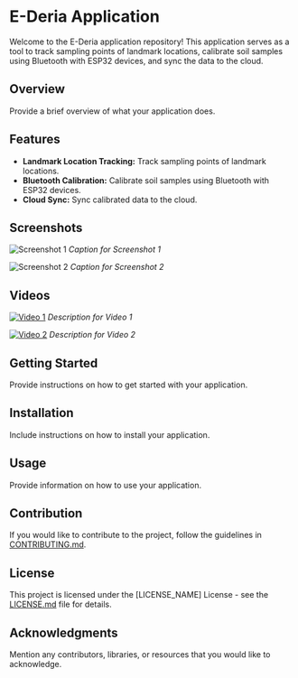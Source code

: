 # E-Deria Application

Welcome to the E-Deria application repository! This application serves as a tool to track sampling points of landmark locations, calibrate soil samples using Bluetooth with ESP32 devices, and sync the data to the cloud.

## Overview

Provide a brief overview of what your application does.

## Features

- **Landmark Location Tracking:** Track sampling points of landmark locations.
- **Bluetooth Calibration:** Calibrate soil samples using Bluetooth with ESP32 devices.
- **Cloud Sync:** Sync calibrated data to the cloud.

## Screenshots

![Screenshot 1](screenshots/screenshot1.png)
*Caption for Screenshot 1*

![Screenshot 2](screenshots/screenshot2.png)
*Caption for Screenshot 2*

## Videos

[![Video 1](videos/video1-thumbnail.png)](videos/video1.mp4)
*Description for Video 1*

[![Video 2](videos/video2-thumbnail.png)](videos/video2.mp4)
*Description for Video 2*

## Getting Started

Provide instructions on how to get started with your application.

## Installation

Include instructions on how to install your application.

## Usage

Provide information on how to use your application.

## Contribution

If you would like to contribute to the project, follow the guidelines in [CONTRIBUTING.md](CONTRIBUTING.md).

## License

This project is licensed under the [LICENSE_NAME] License - see the [LICENSE.md](LICENSE.md) file for details.

## Acknowledgments

Mention any contributors, libraries, or resources that you would like to acknowledge.

